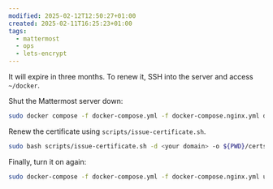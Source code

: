 ```yaml
---
modified: 2025-02-12T12:50:27+01:00
created: 2025-02-11T16:25:23+01:00
tags:
  - mattermost
  - ops
  - lets-encrypt
---
```


It will expire in three months. To renew it, SSH into the server and access `~/docker`.

Shut the Mattermost server down:

```bash
sudo docker compose -f docker-compose.yml -f docker-compose.nginx.yml down
```


Renew the certificate using `scripts/issue-certificate.sh`.

```bash
sudo bash scripts/issue-certificate.sh -d <your domain> -o ${PWD}/certs
```

Finally, turn it on again:

```bash
sudo docker-compose -f docker-compose.yml -f docker-compose.nginx.yml up -d
```